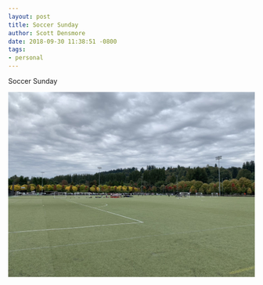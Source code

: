 ```yaml
---
layout: post
title: Soccer Sunday
author: Scott Densmore
date: 2018-09-30 11:38:51 -0800
tags:
- personal
---
```


Soccer Sunday

![Soccer Sunday](/assets/img/72456ffa22.jpg)
